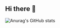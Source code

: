 ## Hi there 👋
![Anurag's GitHub stats](https://github-readme-stats.vercel.app/api?username=LIJALEN23)
